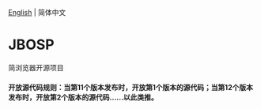 [English](./README.md) | 简体中文
# JBOSP
简浏览器开源项目
#### 开放源代码规则：当第11个版本发布时，开放第1个版本的源代码；当第12个版本发布时，开放第2个版本的源代码......以此类推。
